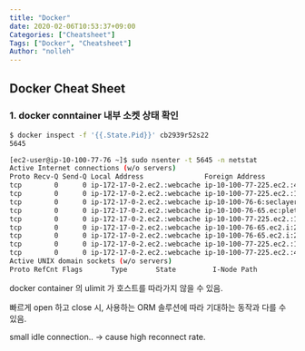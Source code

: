 ```yaml
---
title: "Docker"
date: 2020-02-06T10:53:37+09:00
Categories: ["Cheatsheet"]
Tags: ["Docker", "Cheatsheet"]
Author: "nolleh"
---
```


## Docker Cheat Sheet

### 1. docker conntainer 내부 소켓 상태 확인

[](https://aidanbae.github.io/code/docker/docker-netstat/)

```bash
$ docker inspect -f '{{.State.Pid}}' cb2939r52s22
5645
```

```bash
[ec2-user@ip-10-100-77-76 ~]$ sudo nsenter -t 5645 -n netstat
Active Internet connections (w/o servers)
Proto Recv-Q Send-Q Local Address               Foreign Address             State
tcp        0      0 ip-172-17-0-2.ec2.:webcache ip-10-100-77-225.ec2.:45104 ESTABLISHED
tcp        0      0 ip-172-17-0-2.ec2.:webcache ip-10-100-77-225.ec2.:14804 TIME_WAIT
tcp        0      0 ip-172-17-0-2.ec2.:webcache ip-10-100-76-6:seclayer-tls TIME_WAIT
tcp        0      0 ip-172-17-0-2.ec2.:webcache ip-10-100-76-65.ec:plethora TIME_WAIT
tcp        0      0 ip-172-17-0-2.ec2.:webcache ip-10-100-77-225.ec2.:14830 TIME_WAIT
tcp        0      0 ip-172-17-0-2.ec2.:webcache ip-10-100-76-65.ec2.i:23284 ESTABLISHED
tcp        0      0 ip-172-17-0-2.ec2.:webcache ip-10-100-76-65.ec2.i:27948 ESTABLISHED
tcp        0      0 ip-172-17-0-2.ec2.:webcache ip-10-100-77-225.ec2.:14848 TIME_WAIT
tcp        0      0 ip-172-17-0-2.ec2.:webcache ip-10-100-77-225.ec2.:45544 ESTABLISHED
Active UNIX domain sockets (w/o servers)
Proto RefCnt Flags       Type       State         I-Node Path
```

docker container 의 ulimit 가 호스트를 따라가지 않을 수 있음.

빠르게 open 하고 close 시, 사용하는 ORM 솔루션에 따라 기대하는 동작과 다를 수 있음.

small idle connection.. -> cause high reconnect rate.
